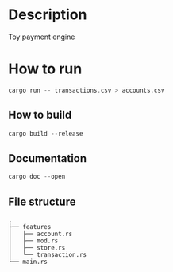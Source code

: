 # Description 
Toy payment engine
# How to run

```rs
cargo run -- transactions.csv > accounts.csv
```

## How to build

```rs
cargo build --release
```

## Documentation
```rs
cargo doc --open
```

## File structure
```
.
├── features
│   ├── account.rs
│   ├── mod.rs
│   ├── store.rs
│   └── transaction.rs
└── main.rs
```